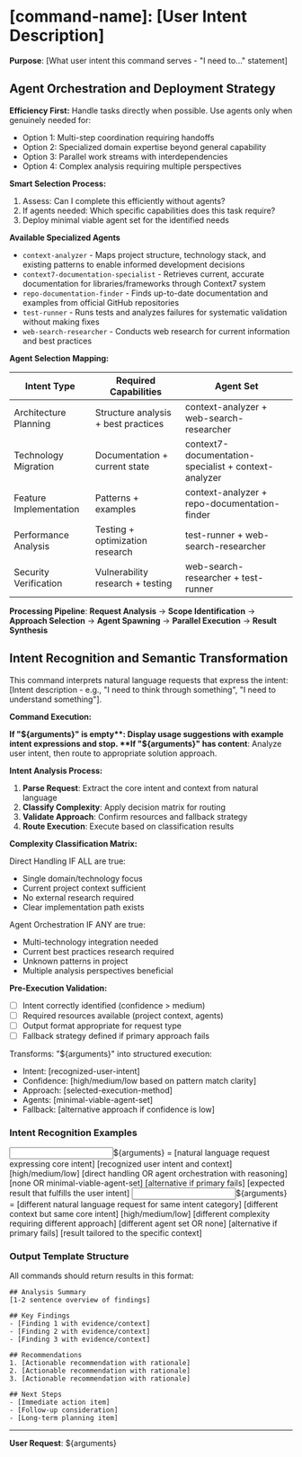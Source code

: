 # [command-name]: [User Intent Description]

**Purpose**: [What user intent this command serves - "I need to..." statement]

## Agent Orchestration and Deployment Strategy

**Efficiency First:** Handle tasks directly when possible. Use agents only when genuinely needed for:

- Option 1: Multi-step coordination requiring handoffs
- Option 2: Specialized domain expertise beyond general capability
- Option 3: Parallel work streams with interdependencies
- Option 4: Complex analysis requiring multiple perspectives

**Smart Selection Process:**

1. Assess: Can I complete this efficiently without agents?
2. If agents needed: Which specific capabilities does this task require?
3. Deploy minimal viable agent set for the identified needs

**Available Specialized Agents**

- `context-analyzer` - Maps project structure, technology stack, and existing patterns to enable informed development decisions
- `context7-documentation-specialist` - Retrieves current, accurate documentation for libraries/frameworks through Context7 system
- `repo-documentation-finder` - Finds up-to-date documentation and examples from official GitHub repositories
- `test-runner` - Runs tests and analyzes failures for systematic validation without making fixes
- `web-search-researcher` - Conducts web research for current information and best practices

**Agent Selection Mapping:**

| Intent Type | Required Capabilities | Agent Set |
|------------|----------------------|-----------|
| Architecture Planning | Structure analysis + best practices | context-analyzer + web-search-researcher |
| Technology Migration | Documentation + current state | context7-documentation-specialist + context-analyzer |
| Feature Implementation | Patterns + examples | context-analyzer + repo-documentation-finder |
| Performance Analysis | Testing + optimization research | test-runner + web-search-researcher |
| Security Verification | Vulnerability research + testing | web-search-researcher + test-runner |

**Processing Pipeline**: **Request Analysis** → **Scope Identification** → **Approach Selection** → **Agent Spawning** → **Parallel Execution** → **Result Synthesis**

## Intent Recognition and Semantic Transformation

This command interprets natural language requests that express the intent: [Intent description - e.g., "I need to think through something", "I need to understand something"].

**Command Execution:**

**If "${arguments}" is empty**: Display usage suggestions with example intent expressions and stop.  
**If "${arguments}" has content**: Analyze user intent, then route to appropriate solution approach.

**Intent Analysis Process:**

1. **Parse Request**: Extract the core intent and context from natural language
2. **Classify Complexity**: Apply decision matrix for routing
3. **Validate Approach**: Confirm resources and fallback strategy
4. **Route Execution**: Execute based on classification results

**Complexity Classification Matrix:**

Direct Handling IF ALL are true:
- Single domain/technology focus
- Current project context sufficient
- No external research required
- Clear implementation path exists

Agent Orchestration IF ANY are true:
- Multi-technology integration needed
- Current best practices research required
- Unknown patterns in project
- Multiple analysis perspectives beneficial

**Pre-Execution Validation:**
- ☐ Intent correctly identified (confidence > medium)
- ☐ Required resources available (project context, agents)
- ☐ Output format appropriate for request type
- ☐ Fallback strategy defined if primary approach fails

Transforms: "${arguments}" into structured execution:

- Intent: [recognized-user-intent]
- Confidence: [high/medium/low based on pattern match clarity]
- Approach: [selected-execution-method]
- Agents: [minimal-viable-agent-set]
- Fallback: [alternative approach if confidence is low]

### Intent Recognition Examples

<example>
<input>${arguments} = [natural language request expressing core intent]</input>
<intent>[recognized user intent and context]</intent>
<confidence>[high/medium/low]</confidence>
<approach>[direct handling OR agent orchestration with reasoning]</approach>
<agents>[none OR minimal-viable-agent-set]</agents>
<fallback>[alternative if primary fails]</fallback>
<output>[expected result that fulfills the user intent]</output>
</example>

<example>
<input>${arguments} = [different natural language request for same intent category]</input>
<intent>[different context but same core intent]</intent>
<confidence>[high/medium/low]</confidence>
<approach>[different complexity requiring different approach]</approach>
<agents>[different agent set OR none]</agents>
<fallback>[alternative if primary fails]</fallback>
<output>[result tailored to the specific context]</output>
</example>

### Output Template Structure

All commands should return results in this format:

```
## Analysis Summary
[1-2 sentence overview of findings]

## Key Findings
- [Finding 1 with evidence/context]
- [Finding 2 with evidence/context]
- [Finding 3 with evidence/context]

## Recommendations
1. [Actionable recommendation with rationale]
2. [Actionable recommendation with rationale]
3. [Actionable recommendation with rationale]

## Next Steps
- [Immediate action item]
- [Follow-up consideration]
- [Long-term planning item]
```

---

**User Request**: ${arguments}
